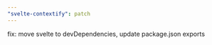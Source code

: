 ```yaml
---
"svelte-contextify": patch
---
```


fix: move svelte to devDependencies, update package.json exports
